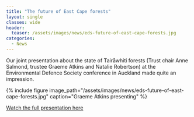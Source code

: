 ```yaml
---
title: "The future of East Cape forests"
layout: single
classes: wide
header:
  teaser: /assets/images/news/eds-future-of-east-cape-forests.jpg
categories:
  - News
---
```


Our joint presentation about the state of Tairāwhiti forests (Trust chair Anne Salmond, trustee Graeme Atkins and Natalie Robertson) at the Environmental Defence Society conference in Auckland made​ quite an impression.

{% include figure image_path="/assets/images/news/eds-future-of-east-cape-forests.jpg" caption="Graeme Atkins presenting" %}

[Watch the full presentation here](https://vimeo.com/355663083)
